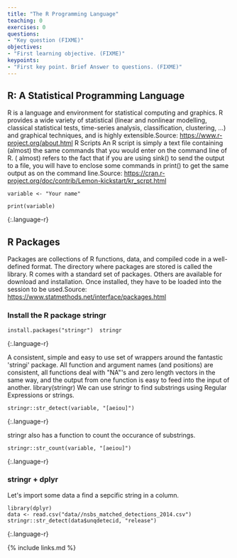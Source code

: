 ```yaml
---
title: "The R Programming Language"
teaching: 0
exercises: 0
questions:
- "Key question (FIXME)"
objectives:
- "First learning objective. (FIXME)"
keypoints:
- "First key point. Brief Answer to questions. (FIXME)"
---
```


## R: A Statistical Programming Language

R is a language and environment for statistical computing and graphics. R provides a wide variety of statistical (linear and nonlinear modelling, classical statistical tests, time-series analysis, classification, clustering, …) and graphical techniques, and is highly extensible.Source: https://www.r-project.org/about.html R Scripts
An R script is simply a text file containing (almost) the same commands that you would enter on the command line of R. ( almost) refers to the fact that if you are using sink() to send the output to a file, you will have to enclose some commands in print() to get the same output as on the command line.Source: https://cran.r-project.org/doc/contrib/Lemon-kickstart/kr_scrpt.html

~~~
variable <- "Your name"

print(variable)
~~~
{:.language-r}

## R Packages

Packages are collections of R functions, data, and compiled code in a well-defined format. The directory where packages are stored is called the library. R comes with a standard set of packages. Others are available for download and installation. Once installed, they have to be loaded into the session to be used.Source: https://www.statmethods.net/interface/packages.html

### Install the R package stringr

~~~
install.packages("stringr")  stringr
~~~
{:.language-r}

A consistent, simple and easy to use set of wrappers around the fantastic 'stringi' package. All function and argument
names (and positions) are consistent, all functions deal with "NA"'s and zero length vectors in the same way, and the
output from one function is easy to feed into the input of another. library(stringr)  We can use stringr to find substrings using Regular Expressions or strings.

~~~
stringr::str_detect(variable, "[aeiou]")  
~~~
{:.language-r}

stringr also has a function to count the occurance of substrings.

~~~
stringr::str_count(variable, "[aeiou]")
~~~
{:.language-r}

### stringr + dplyr

Let's import some data a find a sepcific string in a column.

~~~
library(dplyr)
data <- read.csv("data//nsbs_matched_detections_2014.csv")
stringr::str_detect(data$unqdetecid, "release")
~~~
{:.language-r}

{% include links.md %}
